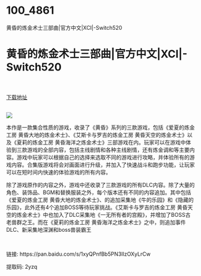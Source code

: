 # 100_4861
黄昏的炼金术士三部曲|官方中文|XCI|-Switch520
# 黄昏的炼金术士三部曲|官方中文|XCI|-Switch520
 <br/></br>
[下载地址](https://www.switch520.cc/article/4861 "下载地址")
<br/></br>

<p><strong><img src="https://s1.ax1x.com/2020/06/09/thxekF.jpg"></strong></p>
<p>本作是一款集合性质的游戏，收录了《黄昏》系列的三款游戏，包括《爱夏的炼金工房 黄昏大地的炼金术士》、《艾斯卡与罗吉的炼金工房 黄昏天空的炼金术士》以及《夏莉的炼金工房 黄昏海洋之炼金术士》三部游戏在内。玩家可以在游戏中体验到三款游戏的全部内容，包括主线剧情和各种主线剧情，还有炼金调和等主要内容。游戏中玩家可以根据自己的选择来选取不同的游戏进行攻略，并体验所有的游戏内容。合集版游戏将会对画面进行升级，并加入了快速战斗和跑步功能，让玩家可以在短时间内快速的体验游戏的所有内容。</p>
<p>除了游戏原作的内容之外，游戏中还收录了三款游戏的所有DLC内容。除了大量的角色、装饰品、BGM和替换服装之外，每个版本还有不同的内容追加。其中包括《爱夏的炼金工房 黄昏大地的炼金术士》、的追加采集地《牛的乐园》和《隐藏的乐园》，此外还有4个追加BOSS等待玩家挑战。《艾斯卡与罗吉的炼金工房 黄昏天空的炼金术士》中也加入了DLC采集地《一无所有者的宫殿》，并增加了BOSS古老兽群之王。而在《夏莉的炼金工房 黄昏海洋之炼金术士》之中，则追加事件DLC、新采集地深渊和boss兽装霸王</p>
<p>&nbsp;</p>
<p>链接: https://pan.baidu.com/s/1xyQPnfBb5PN3IIzOXyLrCw</p>
<p>提取码: 2yzq</p>
